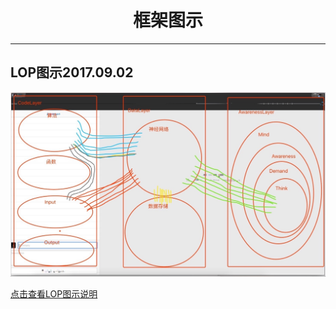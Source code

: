 # <center>框架图示</center>
***


## LOP图示2017.09.02

![](img/1.png)

[点击查看LOP图示说明](../手写笔记/Note4.md#n4p13loplayer-oriented-programming170803)